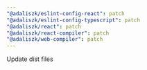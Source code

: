 ```yaml
---
"@adaliszk/eslint-config-react": patch
"@adaliszk/eslint-config-typescript": patch
"@adaliszk/react": patch
"@adaliszk/react-compiler": patch
"@adaliszk/web-compiler": patch
---
```


Update dist files
